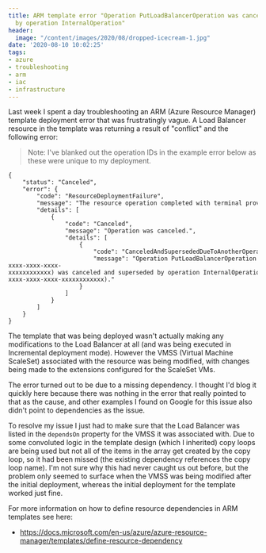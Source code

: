 ```yaml
---
title: ARM template error "Operation PutLoadBalancerOperation was canceled and superseded
  by operation InternalOperation"
header:
  image: "/content/images/2020/08/dropped-icecream-1.jpg"
date: '2020-08-10 10:02:25'
tags:
- azure
- troubleshooting
- arm
- iac
- infrastructure
---
```

Last week I spent a day troubleshooting an ARM (Azure Resource Manager) template deployment error that was frustratingly vague. A Load Balancer resource in the template was returning a result of "conflict" and the following error:

> Note: I've blanked out the operation IDs in the example error below as these were unique to my deployment.

```
{
    "status": "Canceled",
    "error": {
        "code": "ResourceDeploymentFailure",
        "message": "The resource operation completed with terminal provisioning state 'Canceled'.",
        "details": [
            {
                "code": "Canceled",
                "message": "Operation was canceled.",
                "details": [
                    {
                        "code": "CanceledAndSupersededDueToAnotherOperation",
                        "message": "Operation PutLoadBalancerOperation (xxxxx-xxxx-xxxx-xxxx-xxxxxxxxxxxx) was canceled and superseded by operation InternalOperation (xxxxx-xxxx-xxxx-xxxx-xxxxxxxxxxxx)."
                    }
                ]
            }
        ]
    }
}
```

The template that was being deployed wasn't actually making any modifications to the Load Balancer at all (and was being executed in Incremental deployment mode). However the VMSS (Virtual Machine ScaleSet) associated with the resource was being modified, with changes being made to the extensions configured for the ScaleSet VMs.

The error turned out to be due to a missing dependency. I thought I'd blog it quickly here because there was nothing in the error that really pointed to that as the cause, and other examples I found on Google for this issue also didn't point to dependencies as the issue.

To resolve my issue I just had to make sure that the Load Balancer was listed in the `dependsOn` property for the VMSS it was associated with. Due to some convoluted logic in the template design (which I inherited) copy loops are being used but not all of the items in the array get created by the copy loop, so it had been missed (the existing dependency references the copy loop name). I'm not sure why this had never caught us out before, but the problem only seemed to surface when the VMSS was being modified after the initial deployment, whereas the initial deployment for the template worked just fine.

For more information on how to define resource dependencies in ARM templates see here:

- https://docs.microsoft.com/en-us/azure/azure-resource-manager/templates/define-resource-dependency